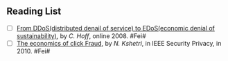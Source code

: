 ## Reading List
- [ ] [From DDoS(distributed denail of service) to EDoS(economic denial of sustainability)](), by *C. Hoff*, online 2008. #Fei#
- [ ] [The economics of click Fraud](), by *N. Kshetri*, in IEEE Security Privacy, in 2010. #Fei#
